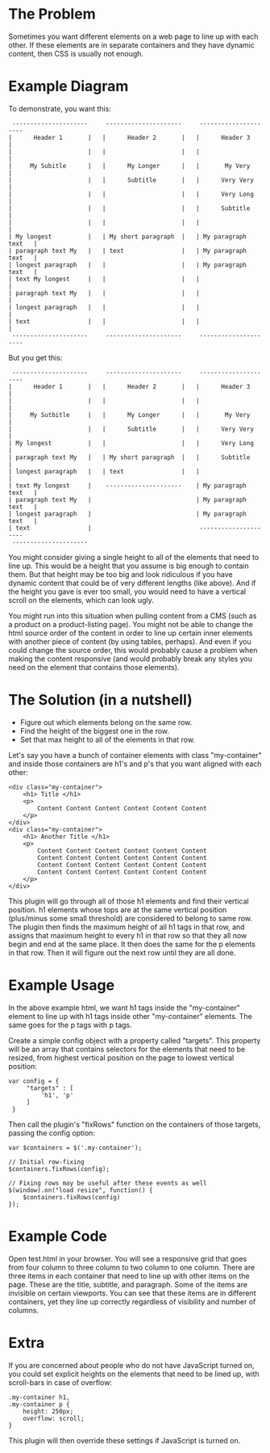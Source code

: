 The Problem
===========

Sometimes you want different elements on a web page to line up with each other. If these elements are in separate containers and they have dynamic content, then CSS is usually not enough.

Example Diagram
===============

To demonstrate, you want this:

     ---------------------     ---------------------     ---------------------
    |      Header 1       |   |      Header 2       |   |      Header 3       |
    |                     |   |                     |   |                     |
    |     My Subitle      |   |      My Longer      |   |       My Very       |
    |                     |   |      Subtitle       |   |      Very Very      |
    |                     |   |                     |   |      Very Long      |
    |                     |   |                     |   |      Subtitle       |
    |                     |   |                     |   |                     |
    | My longest          |   | My short paragraph  |   | My paragraph text   |
    | paragraph text My   |   | text                |   | My paragraph text   |
    | longest paragraph   |   |                     |   | My paragraph text   |  
    | text My longest     |   |                     |   |                     |
    | paragraph text My   |   |                     |   |                     | 
    | longest paragraph   |   |                     |   |                     | 
    | text                |   |                     |   |                     |
     ---------------------     ---------------------     ---------------------

But you get this:

     ---------------------     ---------------------     ---------------------
    |      Header 1       |   |      Header 2       |   |      Header 3       |
    |                     |   |                     |   |                     |
    |     My Sutbitle     |   |      My Longer      |   |       My Very       |
    |                     |   |      Subtitle       |   |      Very Very      | 
    | My longest          |   |                     |   |      Very Long      |
    | paragraph text My   |   | My short paragraph  |   |      Subtitle       |
    | longest paragraph   |   | text                |   |                     |                   
    | text My longest     |    ---------------------    | My paragraph text   |
    | paragraph text My   |                             | My paragraph text   |
    | longest paragraph   |                             | My paragraph text   |
    | text                |                              ---------------------
     ---------------------                               

You might consider giving a single height to all of the elements that need to line up. This would be a height that you assume is big enough to contain them. But that height may be too big and look ridiculous if you have dynamic content that could be of very different lengths (like above). And if the height you gave is ever too small, you would need to have a vertical scroll on the elements, which can look ugly.

You might run into this situation when pulling content from a CMS (such as a product on a product-listing page). You might not be able to change the html source order of the content in order to line up certain inner elements with another piece of content (by using tables, perhaps). And even if you could change the source order, this would probably cause a problem when making the content responsive (and would probably break any styles you need on the element that contains those elements).

The Solution (in a nutshell)
============================

- Figure out which elements belong on the same row.
- Find the height of the biggest one in the row.
- Set that max height to all of the elements in that row.

Let's say you have a bunch of container elements with class "my-container" and inside those containers are h1's and p's that you want aligned with each other: 

    <div class="my-container">
        <h1> Title </h1>
        <p>
            Content Content Content Content Content Content
        </p>
    </div>
    <div class="my-container">
        <h1> Another Title </h1>
        <p>
            Content Content Content Content Content Content
            Content Content Content Content Content Content
            Content Content Content Content Content Content
            Content Content Content Content Content Content
        </p>
    </div>

This plugin will go through all of those h1 elements and find their vertical position. h1 elements whose tops are at the same vertical position (plus/minus some small threshold) are considered to belong to same row. The plugin then finds the maximum height of all h1 tags in that row, and assigns that maximum height to every h1 in that row so that they all now begin and end at the same place. It then does the same for the p elements in that row. Then it will figure out the next row until they are all done.

Example Usage
=============

In the above example html, we want h1 tags inside the "my-container" element to line up with h1 tags inside other "my-container" elements. The same goes for the p tags with p tags.

Create a simple config object with a property called "targets". This property will be an array that contains selectors for the elements that need to be resized, from highest vertical position on the page to lowest vertical position:

    var config = {
         "targets" : [
             'h1', 'p'
         ]
     }
     
Then call the plugin's "fixRows" function on the containers of those targets, passing the config option:
     
    var $containers = $('.my-container');
    
    // Initial row-fixing
    $containers.fixRows(config);
    
    // Fixing rows may be useful after these events as well
    $(window).on("load resize", function() { 
        $containers.fixRows(config)
    });


Example Code
============

Open test.html in your browser. You will see a responsive grid that goes from four column to three column to two column to one column. There are three items in each container that need to line up with other items on the page. These are the title, subtitle, and paragraph. Some of the items are invisible on certain viewports. You can see that these items are in different containers, yet they line up correctly regardless of visibility and number of columns.

Extra
=====

If you are concerned about people who do not have JavaScript turned on, you could set explicit heights on the elements that need to be lined up, with scroll-bars in case of overflow:

    .my-container h1,
    .my-container p {
        height: 250px;
        overflow: scroll;
    }

This plugin will then override these settings if JavaScript is turned on.
